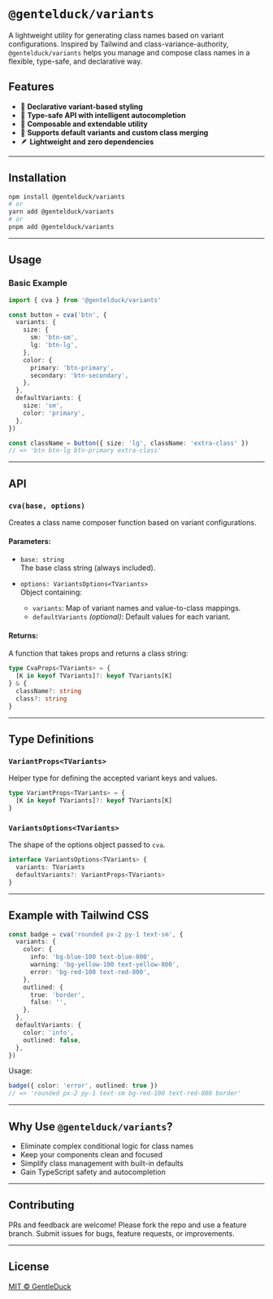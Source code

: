 # `@gentelduck/variants`

A lightweight utility for generating class names based on variant configurations. Inspired by Tailwind and class-variance-authority, `@gentelduck/variants` helps you manage and compose class names in a flexible, type-safe, and declarative way.

## Features

- 🧠 **Declarative variant-based styling**
- 🎯 **Type-safe API with intelligent autocompletion**
- 🧱 **Composable and extendable utility**
- 🎨 **Supports default variants and custom class merging**
- 🪶 **Lightweight and zero dependencies**

---

## Installation

```bash
npm install @gentelduck/variants
# or
yarn add @gentelduck/variants
# or
pnpm add @gentelduck/variants
```

---

## Usage

### Basic Example

```ts
import { cva } from '@gentelduck/variants'

const button = cva('btn', {
  variants: {
    size: {
      sm: 'btn-sm',
      lg: 'btn-lg',
    },
    color: {
      primary: 'btn-primary',
      secondary: 'btn-secondary',
    },
  },
  defaultVariants: {
    size: 'sm',
    color: 'primary',
  },
})

const className = button({ size: 'lg', className: 'extra-class' })
// => 'btn btn-lg btn-primary extra-class'
```

---

## API

### `cva(base, options)`

Creates a class name composer function based on variant configurations.

#### Parameters:

- `base: string`  
  The base class string (always included).

- `options: VariantsOptions<TVariants>`  
  Object containing:
  - `variants`: Map of variant names and value-to-class mappings.
  - `defaultVariants` *(optional)*: Default values for each variant.

#### Returns:

A function that takes props and returns a class string:
```ts
type CvaProps<TVariants> = {
  [K in keyof TVariants]?: keyof TVariants[K]
} & {
  className?: string
  class?: string
}
```

---

## Type Definitions

### `VariantProps<TVariants>`

Helper type for defining the accepted variant keys and values.

```ts
type VariantProps<TVariants> = {
  [K in keyof TVariants]?: keyof TVariants[K]
}
```

### `VariantsOptions<TVariants>`

The shape of the options object passed to `cva`.

```ts
interface VariantsOptions<TVariants> {
  variants: TVariants
  defaultVariants?: VariantProps<TVariants>
}
```

---

## Example with Tailwind CSS

```ts
const badge = cva('rounded px-2 py-1 text-sm', {
  variants: {
    color: {
      info: 'bg-blue-100 text-blue-800',
      warning: 'bg-yellow-100 text-yellow-800',
      error: 'bg-red-100 text-red-800',
    },
    outlined: {
      true: 'border',
      false: '',
    },
  },
  defaultVariants: {
    color: 'info',
    outlined: false,
  },
})
```

Usage:

```ts
badge({ color: 'error', outlined: true })
// => 'rounded px-2 py-1 text-sm bg-red-100 text-red-800 border'
```

---

## Why Use `@gentelduck/variants`?

- Eliminate complex conditional logic for class names
- Keep your components clean and focused
- Simplify class management with built-in defaults
- Gain TypeScript safety and autocompletion

---

## Contributing

PRs and feedback are welcome! Please fork the repo and use a feature branch. Submit issues for bugs, feature requests, or improvements.

---

## License

[MIT © GentleDuck](./LICENSE)

